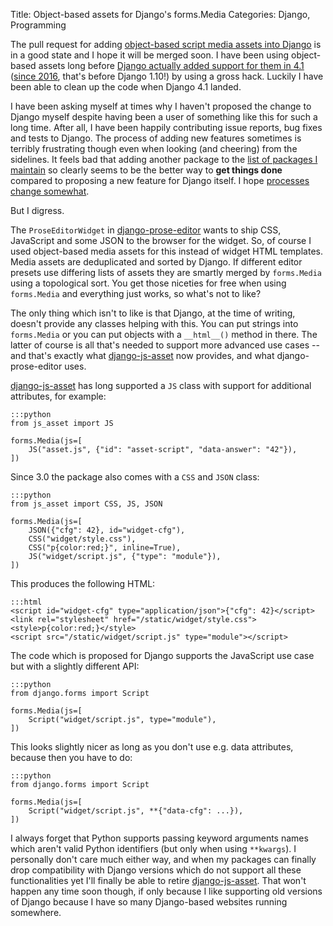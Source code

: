 Title: Object-based assets for Django's forms.Media
Categories: Django, Programming

The pull request for adding [object-based script media assets into
Django](https://github.com/django/django/pull/18782) is in a good state and I
hope it will be merged soon. I have been using object-based assets long before
[Django actually added support for them in
4.1](https://github.com/django/django/commit/4c76ffc2d6c77) ([since
2016](https://github.com/feincms/django-content-editor/commit/82ac91ea7af2409bb3672e11c18871002ddc9753),
that's before Django 1.10!) by using a gross hack. Luckily I have been able to
clean up the code when Django 4.1 landed.

I have been asking myself at times why I haven't proposed the change to Django
myself despite having been a user of something like this for such a long time.
After all, I have been happily contributing issue reports, bug fixes and tests
to Django. The process of adding new features sometimes is terribly frustrating
though even when looking (and cheering) from the sidelines. It feels bad that
adding another package to the [list of packages I
maintain](https://pypi.org/user/matthiask/) so clearly seems to be the better
way to **get things done** compared to proposing a new feature for Django
itself. I hope [processes change
somewhat](https://406.ch/writing/weeknotes-2024-week-49/).

But I digress.

The `ProseEditorWidget` in
[django-prose-editor](https://github.com/matthiask/django-prose-editor/) wants
to ship CSS, JavaScript and some JSON to the browser for the widget. So, of
course I used object-based media assets for this instead of widget HTML
templates. Media assets are deduplicated and sorted by Django. If different
editor presets use differing lists of assets they are smartly merged by
`forms.Media` using a topological sort. You get those niceties for free when
using `forms.Media` and everything just works, so what's not to like?

The only thing which isn't to like is that Django, at the time of writing,
doesn't provide any classes helping with this. You can put strings into
`forms.Media` or you can put objects with a `__html__()` method in there. The
latter of course is all that's needed to support more advanced use cases -- and
that's exactly what
[django-js-asset](https://pypi.org/project/django-js-asset/) now provides, and
what django-prose-editor uses.

[django-js-asset](https://pypi.org/project/django-js-asset/) has long supported
a `JS` class with support for additional
attributes, for example:

    :::python
    from js_asset import JS

    forms.Media(js=[
        JS("asset.js", {"id": "asset-script", "data-answer": "42"}),
    ])

Since 3.0 the package also comes with a `CSS` and `JSON` class:

    :::python
    from js_asset import CSS, JS, JSON

    forms.Media(js=[
        JSON({"cfg": 42}, id="widget-cfg"),
        CSS("widget/style.css"),
        CSS("p{color:red;}", inline=True),
        JS("widget/script.js", {"type": "module"}),
    ])

This produces the following HTML:

    :::html
    <script id="widget-cfg" type="application/json">{"cfg": 42}</script>
    <link rel="stylesheet" href="/static/widget/style.css">
    <style>p{color:red;}</style>
    <script src="/static/widget/script.js" type="module"></script>

The code which is proposed for Django supports the JavaScript use case but with
a slightly different API:

    :::python
    from django.forms import Script

    forms.Media(js=[
        Script("widget/script.js", type="module"),
    ])

This looks slightly nicer as long as you don't use e.g. data attributes,
because then you have to do:

    :::python
    from django.forms import Script

    forms.Media(js=[
        Script("widget/script.js", **{"data-cfg": ...}),
    ])

I always forget that Python supports passing keyword arguments names which
aren't valid Python identifiers (but only when using `**kwargs`). I personally
don't care much either way, and when my packages can finally drop compatibility
with Django versions which do not support all these functionalities yet I'll
finally be able to retire
[django-js-asset](https://pypi.org/project/django-js-asset/). That won't happen
any time soon though, if only because I like supporting old versions of Django
because I have so many Django-based websites running somewhere.
